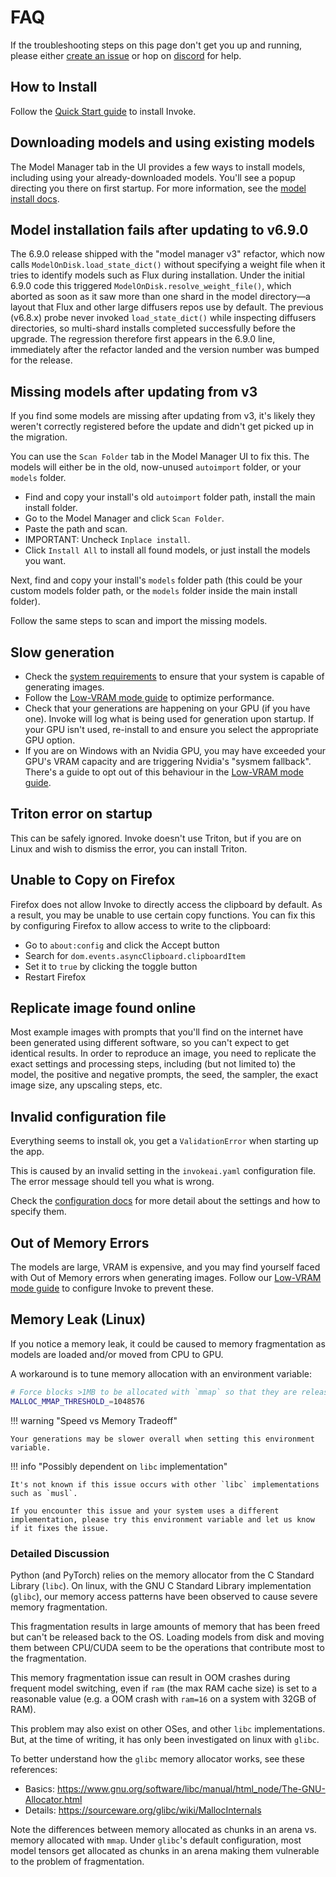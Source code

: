 # FAQ

If the troubleshooting steps on this page don't get you up and running, please either [create an issue] or hop on [discord] for help.

## How to Install

Follow the [Quick Start guide](./installation/quick_start.md) to install Invoke.

## Downloading models and using existing models

The Model Manager tab in the UI provides a few ways to install models, including using your already-downloaded models. You'll see a popup directing you there on first startup. For more information, see the [model install docs].

## Model installation fails after updating to v6.9.0

The 6.9.0 release shipped with the "model manager v3" refactor, which now calls `ModelOnDisk.load_state_dict()` without specifying a weight file when it tries to identify models such as Flux during installation. Under the initial 6.9.0 code this triggered `ModelOnDisk.resolve_weight_file()`, which aborted as soon as it saw more than one shard in the model directory—a layout that Flux and other large diffusers repos use by default. The previous (v6.8.x) probe never invoked `load_state_dict()` while inspecting diffusers directories, so multi-shard installs completed successfully before the upgrade. The regression therefore first appears in the 6.9.0 line, immediately after the refactor landed and the version number was bumped for the release.

## Missing models after updating from v3

If you find some models are missing after updating from v3, it's likely they weren't correctly registered before the update and didn't get picked up in the migration.

You can use the `Scan Folder` tab in the Model Manager UI to fix this. The models will either be in the old, now-unused `autoimport` folder, or your `models` folder.

- Find and copy your install's old `autoimport` folder path, install the main install folder.
- Go to the Model Manager and click `Scan Folder`.
- Paste the path and scan.
- IMPORTANT: Uncheck `Inplace install`.
- Click `Install All` to install all found models, or just install the models you want.

Next, find and copy your install's `models` folder path (this could be your custom models folder path, or the `models` folder inside the main install folder).

Follow the same steps to scan and import the missing models.

## Slow generation

- Check the [system requirements] to ensure that your system is capable of generating images.
- Follow the [Low-VRAM mode guide](./features/low-vram.md) to optimize performance.
- Check that your generations are happening on your GPU (if you have one). Invoke will log what is being used for generation upon startup. If your GPU isn't used, re-install to and ensure you select the appropriate GPU option.
- If you are on Windows with an Nvidia GPU, you may have exceeded your GPU's VRAM capacity and are triggering Nvidia's "sysmem fallback". There's a guide to opt out of this behaviour in the [Low-VRAM mode guide](./features/low-vram.md).

## Triton error on startup

This can be safely ignored. Invoke doesn't use Triton, but if you are on Linux and wish to dismiss the error, you can install Triton.

## Unable to Copy on Firefox

Firefox does not allow Invoke to directly access the clipboard by default. As a result, you may be unable to use certain copy functions. You can fix this by configuring Firefox to allow access to write to the clipboard:

- Go to `about:config` and click the Accept button
- Search for `dom.events.asyncClipboard.clipboardItem`
- Set it to `true` by clicking the toggle button
- Restart Firefox

## Replicate image found online

Most example images with prompts that you'll find on the internet have been generated using different software, so you can't expect to get identical results. In order to reproduce an image, you need to replicate the exact settings and processing steps, including (but not limited to) the model, the positive and negative prompts, the seed, the sampler, the exact image size, any upscaling steps, etc.

## Invalid configuration file

Everything seems to install ok, you get a `ValidationError` when starting up the app.

This is caused by an invalid setting in the `invokeai.yaml` configuration file. The error message should tell you what is wrong.

Check the [configuration docs] for more detail about the settings and how to specify them.

## Out of Memory Errors

The models are large, VRAM is expensive, and you may find yourself faced with Out of Memory errors when generating images. Follow our [Low-VRAM mode guide](./features/low-vram.md) to configure Invoke to prevent these.

## Memory Leak (Linux)

If you notice a memory leak, it could be caused to memory fragmentation as models are loaded and/or moved from CPU to GPU.

A workaround is to tune memory allocation with an environment variable:

```bash
# Force blocks >1MB to be allocated with `mmap` so that they are released to the system immediately when they are freed.
MALLOC_MMAP_THRESHOLD_=1048576
```

!!! warning "Speed vs Memory Tradeoff"

    Your generations may be slower overall when setting this environment variable.

!!! info "Possibly dependent on `libc` implementation"

    It's not known if this issue occurs with other `libc` implementations such as `musl`.

    If you encounter this issue and your system uses a different implementation, please try this environment variable and let us know if it fixes the issue.

<h3>Detailed Discussion</h3>

Python (and PyTorch) relies on the memory allocator from the C Standard Library (`libc`). On linux, with the GNU C Standard Library implementation (`glibc`), our memory access patterns have been observed to cause severe memory fragmentation.

This fragmentation results in large amounts of memory that has been freed but can't be released back to the OS. Loading models from disk and moving them between CPU/CUDA seem to be the operations that contribute most to the fragmentation.

This memory fragmentation issue can result in OOM crashes during frequent model switching, even if `ram` (the max RAM cache size) is set to a reasonable value (e.g. a OOM crash with `ram=16` on a system with 32GB of RAM).

This problem may also exist on other OSes, and other `libc` implementations. But, at the time of writing, it has only been investigated on linux with `glibc`.

To better understand how the `glibc` memory allocator works, see these references:

- Basics: <https://www.gnu.org/software/libc/manual/html_node/The-GNU-Allocator.html>
- Details: <https://sourceware.org/glibc/wiki/MallocInternals>

Note the differences between memory allocated as chunks in an arena vs. memory allocated with `mmap`. Under `glibc`'s default configuration, most model tensors get allocated as chunks in an arena making them vulnerable to the problem of fragmentation.

[model install docs]: ./installation/models.md
[system requirements]: ./installation/requirements.md
[create an issue]: https://github.com/invoke-ai/InvokeAI/issues
[discord]: https://discord.gg/ZmtBAhwWhy
[configuration docs]: ./configuration.md
